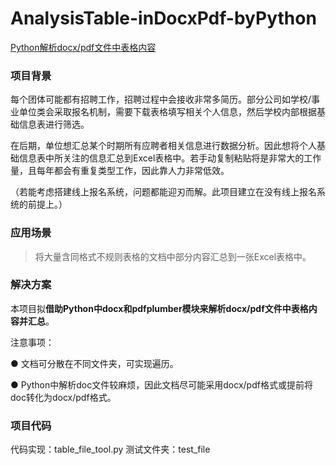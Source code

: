 # AnalysisTable-inDocxPdf-byPython    
[Python解析docx/pdf文件中表格内容](https://www.yuque.com/yolanda-7ksta/fplovr/rclbtivc91ls5zfg/edit)

###  项目背景  
每个团体可能都有招聘工作，招聘过程中会接收非常多简历。部分公司如学校/事业单位类会采取报名机制，需要下载表格填写相关个人信息，然后学校内部根据基础信息表进行筛选。

在后期，单位想汇总某个时期所有应聘者相关信息进行数据分析。因此想将个人基础信息表中所关注的信息汇总到Excel表格中。若手动复制粘贴将是非常大的工作量，且每年都会有重复类型工作，因此靠人力非常低效。  

（若能考虑搭建线上报名系统，问题都能迎刃而解。此项目建立在没有线上报名系统的前提上。）  


### 应用场景
> 将大量含同格式不规则表格的文档中部分内容汇总到一张Excel表格中。


### 解决方案
本项目拟**借助Python中docx和pdfplumber模块来解析docx/pdf文件中表格内容并汇总**。

注意事项：

● 文档可分散在不同文件夹，可实现遍历。

● Python中解析doc文件较麻烦，因此文档尽可能采用docx/pdf格式或提前将doc转化为docx/pdf格式。

### 项目代码
代码实现：table_file_tool.py
测试文件夹：test_file
